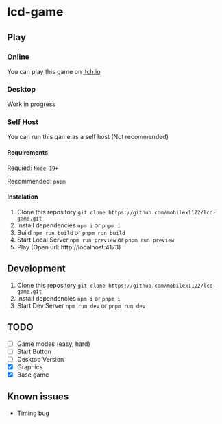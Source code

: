 # lcd-game

## Play

### Online

You can play this game on [itch.io](https://mobilex1122.itch.io/project-lcd-egg)

### Desktop

Work in progress

### Self Host

You can run this game as a self host (Not recommended)

#### Requirements

Requied: `Node 19+`

Recommended: `pnpm`

#### Instalation

1. Clone this repository `git clone https://github.com/mobilex1122/lcd-game.git`
2. Install dependencies `npm i` or `pnpm i`
3. Build `npm run build` or `pnpm run build`
4. Start Local Server `npm run preview` or `pnpm run preview`
5. Play (Open url: http://localhost:4173)

## Development

1. Clone this repository `git clone https://github.com/mobilex1122/lcd-game.git`
2. Install dependencies `npm i` or `pnpm i`
3. Start Dev Server `npm run dev` or `pnpm run dev`

## TODO

- [ ] Game modes (easy, hard)
- [ ] Start Button
- [ ] Desktop Version
- [x] Graphics
- [x] Base game

## Known issues

- Timing bug
